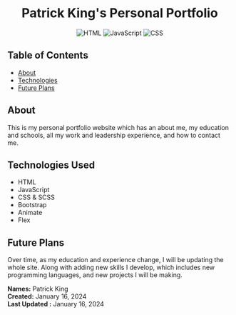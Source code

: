 <div align="center">

# Patrick King's Personal Portfolio
  
  ![HTML](https://img.shields.io/badge/-HTML-brightorange?logo=html&logoColor=white&style=flat)
  ![JavaScript](https://img.shields.io/badge/-JavaScript-yellow?logo=javascript&logoColor=grey&style=flat)
  ![CSS](https://img.shields.io/badge/-CSS-lightblue?logo=css&logoColor=lightblue&style=flat)

</div>
  
## Table of Contents
- [About](#about)
- [Technologies](#technologies-used)
- [Future Plans](#future-plans)

## About
This is my personal portfolio website which has an about me, my education and schools, all my work and leadership experience, and how to contact me. 

## Technologies Used
- HTML
- JavaScript
- CSS & SCSS
- Bootstrap
- Animate
- Flex

## Future Plans
Over time, as my education and experience change, I will be updating the whole site. Along with adding new skills I develop, which includes new programming languages, and new projects I will be making.

**Names:** Patrick King <br>
**Created:** January 16, 2024 <br>
**Last Updated :** January 16, 2024

